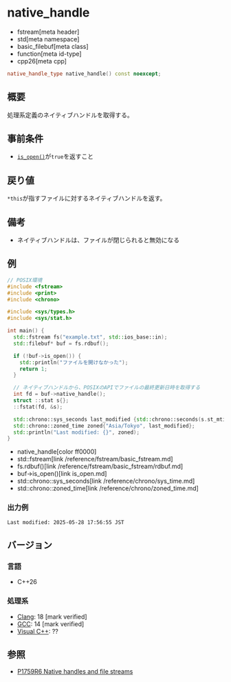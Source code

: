 # native_handle
* fstream[meta header]
* std[meta namespace]
* basic_filebuf[meta class]
* function[meta id-type]
* cpp26[meta cpp]

```cpp
native_handle_type native_handle() const noexcept;
```

## 概要
処理系定義のネイティブハンドルを取得する。


## 事前条件
- [`is_open()`](is_open.md)が`true`を返すこと


## 戻り値
`*this`が指すファイルに対するネイティブハンドルを返す。


## 備考
- ネイティブハンドルは、ファイルが閉じられると無効になる


## 例
```cpp example
// POSIX環境
#include <fstream>
#include <print>
#include <chrono>

#include <sys/types.h>
#include <sys/stat.h>

int main() {
  std::fstream fs("example.txt", std::ios_base::in);
  std::filebuf* buf = fs.rdbuf();

  if (!buf->is_open()) {
    std::println("ファイルを開けなかった");
    return 1;
  }

  // ネイティブハンドルから、POSIXのAPIでファイルの最終更新日時を取得する
  int fd = buf->native_handle();
  struct ::stat s{};
  ::fstat(fd, &s);

  std::chrono::sys_seconds last_modified {std::chrono::seconds(s.st_mtim.tv_sec)};
  std::chrono::zoned_time zoned{"Asia/Tokyo", last_modified};
  std::println("Last modified: {}", zoned);
}
```
* native_handle[color ff0000]
* std::fstream[link /reference/fstream/basic_fstream.md]
* fs.rdbuf()[link /reference/fstream/basic_fstream/rdbuf.md]
* buf->is_open()[link is_open.md]
* std::chrono::sys_seconds[link /reference/chrono/sys_time.md]
* std::chrono::zoned_time[link /reference/chrono/zoned_time.md]

### 出力例
```
Last modified: 2025-05-28 17:56:55 JST
```

## バージョン
### 言語
- C++26

### 処理系
- [Clang](/implementation.md#clang): 18 [mark verified]
- [GCC](/implementation.md#gcc): 14 [mark verified]
- [Visual C++](/implementation.md#visual_cpp): ??

## 参照
- [P1759R6 Native handles and file streams](http://open-std.org/jtc1/sc22/wg21/docs/papers/2023/p1759r6.html)
